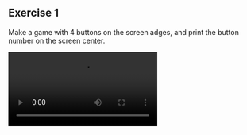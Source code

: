 ## Exercise 1
Make a game with 4 buttons on the screen adges, and print the button number on the screen center.



![](./exercise1.mkv)

